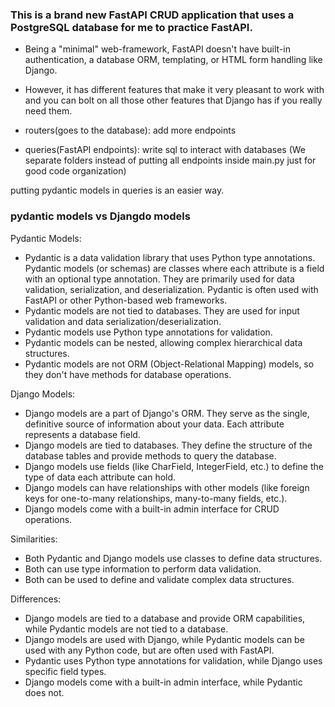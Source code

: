 ### This is a brand new FastAPI CRUD application that uses a PostgreSQL database for me to practice FastAPI.

- Being a "minimal" web-framework, FastAPI doesn't have built-in authentication, a database ORM, templating, or HTML form handling like Django.
- However, it has different features that make it very pleasant to work with and you can bolt on all those other features that Django has if you really need them.


- routers(goes to the database): add more endpoints
- queries(FastAPI endpoints): write sql to interact with databases
(We separate folders instead of putting all endpoints inside main.py just for good code organization)

putting pydantic models in queries is an easier way.

### pydantic models vs Djangdo models

Pydantic Models:

- Pydantic is a data validation library that uses Python type annotations. Pydantic models (or schemas) are classes where each attribute is a field with an optional type annotation. They are primarily used for data validation, serialization, and deserialization. Pydantic is often used with FastAPI or other Python-based web frameworks.
- Pydantic models are not tied to databases. They are used for input validation and data serialization/deserialization.
- Pydantic models use Python type annotations for validation.
- Pydantic models can be nested, allowing complex hierarchical data structures.
- Pydantic models are not ORM (Object-Relational Mapping) models, so they don't have methods for database operations.

Django Models:

- Django models are a part of Django's ORM. They serve as the single, definitive source of information about your data. Each attribute represents a database field.
- Django models are tied to databases. They define the structure of the database tables and provide methods to query the database.
- Django models use fields (like CharField, IntegerField, etc.) to define the type of data each attribute can hold.
- Django models can have relationships with other models (like foreign keys for one-to-many relationships, many-to-many fields, etc.).
- Django models come with a built-in admin interface for CRUD operations.

Similarities:

- Both Pydantic and Django models use classes to define data structures.
- Both can use type information to perform data validation.
- Both can be used to define and validate complex data structures.

Differences:

- Django models are tied to a database and provide ORM capabilities, while Pydantic models are not tied to a database.
- Django models are used with Django, while Pydantic models can be used with any Python code, but are often used with FastAPI.
- Pydantic uses Python type annotations for validation, while Django uses specific field types.
- Django models come with a built-in admin interface, while Pydantic does not.
